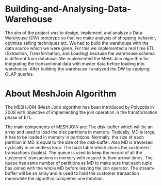 # Building-and-Analysing-Data-Warehouse
The aim of the project was to design, implement, and analyze a Data Warehouse (DW) prototype so that we make analysis of shopping behavior, optimize selling techniques etc. We had to build the warehouse with the data source which we were given. For this we implemented a real time ETL (Extraction, Transformation, and Loading) because the warehouse schema is different from database. We implemented the Mesh Join algorithm for integrating the transactional data with master data before loading into warehouse. After building the warehouse I analyzed the DW by applying OLAP queries.

# About MeshJoin Algorithm
The MESHJOIN (Mesh Join) algorithm has been introduced by Polyzotis in 2008 with objective of implementing the join operation in the transformation phase of ETL.

The main components of MESHJOIN are: The disk-buffer which will be an array and used to load the disk partitions in memory. Typically, MD is large, it has to be loaded in memory in partitions. Normally, the size of each partition in MD is equal to the size of the disk-buffer. Also MD is traversed cyclically in an endless loop. The hash table which stores the customers’ transactions (tuples). The queue is used to keep the record of all the customers’ transactions in memory with respect to their arrival times. The queue has same number of partitions as MD to make sure that each tuple has joined with the whole MD before leaving the join operator. The stream-buffer will be an array and is used to hold the customer transaction meanwhile the algorithm completes one iteration.
